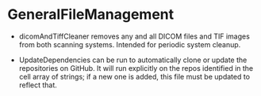 # GeneralFileManagement

- dicomAndTiffCleaner removes any and all DICOM files and TIF images from both scanning systems. Intended for periodic system cleanup.

- UpdateDependencies can be run to automatically clone or update the repositories on GitHub. It will run explicitly on the repos identified in the cell array of strings; if a new one is added, this file must be updated to reflect that.
